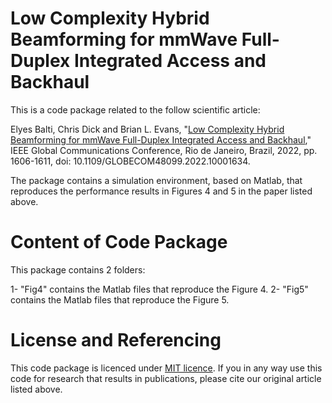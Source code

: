 # Low Complexity Hybrid Beamforming for mmWave Full-Duplex Integrated Access and Backhaul

This is a code package related to the follow scientific article:

Elyes Balti, Chris Dick and Brian L. Evans, "[Low Complexity Hybrid Beamforming for mmWave Full-Duplex Integrated Access and Backhaul](https://ieeexplore.ieee.org/document/10001634)," IEEE Global Communications Conference, Rio de Janeiro, Brazil, 2022, pp. 1606-1611, doi: 10.1109/GLOBECOM48099.2022.10001634.

The package contains a simulation environment, based on Matlab, that reproduces the performance results in Figures 4 and 5 in the paper listed above.

# Content of Code Package

This package contains 2 folders:

1- "Fig4" contains the Matlab files that reproduce the Figure 4.
2- "Fig5" contains the Matlab files that reproduce the Figure 5.

# License and Referencing

This code package is licenced under [MIT licence](https://fedoraproject.org/wiki/Licensing:MIT#Modern_Variants). If you in any way use this code for research that results in publications, please cite our original article listed above. 
